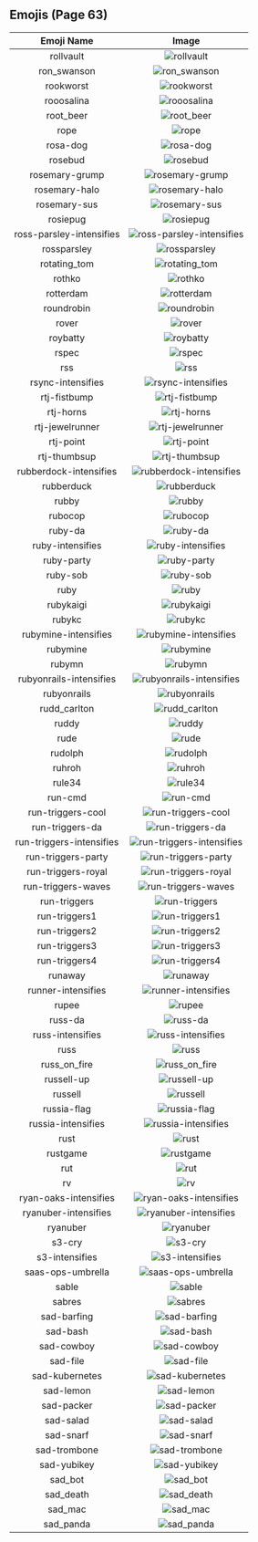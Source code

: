 
  ## Emojis (Page 63)
  |Emoji Name|Image|
  | :-: | :-: |
  |rollvault| ![rollvault](/emojis/hashicorp/rollvault.gif)|
  |ron_swanson| ![ron_swanson](/emojis/hashicorp/ron_swanson.png)|
  |rookworst| ![rookworst](/emojis/hashicorp/rookworst.png)|
  |rooosalina| ![rooosalina](/emojis/hashicorp/rooosalina.png)|
  |root_beer| ![root_beer](/emojis/hashicorp/root_beer.png)|
  |rope| ![rope](/emojis/hashicorp/rope.png)|
  |rosa-dog| ![rosa-dog](/emojis/hashicorp/rosa-dog.png)|
  |rosebud| ![rosebud](/emojis/hashicorp/rosebud.png)|
  |rosemary-grump| ![rosemary-grump](/emojis/hashicorp/rosemary-grump.png)|
  |rosemary-halo| ![rosemary-halo](/emojis/hashicorp/rosemary-halo.png)|
  |rosemary-sus| ![rosemary-sus](/emojis/hashicorp/rosemary-sus.png)|
  |rosiepug| ![rosiepug](/emojis/hashicorp/rosiepug.png)|
  |ross-parsley-intensifies| ![ross-parsley-intensifies](/emojis/hashicorp/ross-parsley-intensifies.gif)|
  |rossparsley| ![rossparsley](/emojis/hashicorp/rossparsley.png)|
  |rotating_tom| ![rotating_tom](/emojis/hashicorp/rotating_tom.gif)|
  |rothko| ![rothko](/emojis/hashicorp/rothko.jpg)|
  |rotterdam| ![rotterdam](/emojis/hashicorp/rotterdam.png)|
  |roundrobin| ![roundrobin](/emojis/hashicorp/roundrobin.png)|
  |rover| ![rover](/emojis/hashicorp/rover.png)|
  |roybatty| ![roybatty](/emojis/hashicorp/roybatty.png)|
  |rspec| ![rspec](/emojis/hashicorp/rspec.png)|
  |rss| ![rss](/emojis/hashicorp/rss.png)|
  |rsync-intensifies| ![rsync-intensifies](/emojis/hashicorp/rsync-intensifies.gif)|
  |rtj-fistbump| ![rtj-fistbump](/emojis/hashicorp/rtj-fistbump.png)|
  |rtj-horns| ![rtj-horns](/emojis/hashicorp/rtj-horns.png)|
  |rtj-jewelrunner| ![rtj-jewelrunner](/emojis/hashicorp/rtj-jewelrunner.png)|
  |rtj-point| ![rtj-point](/emojis/hashicorp/rtj-point.png)|
  |rtj-thumbsup| ![rtj-thumbsup](/emojis/hashicorp/rtj-thumbsup.png)|
  |rubberdock-intensifies| ![rubberdock-intensifies](/emojis/hashicorp/rubberdock-intensifies.gif)|
  |rubberduck| ![rubberduck](/emojis/hashicorp/rubberduck.png)|
  |rubby| ![rubby](/emojis/hashicorp/rubby.png)|
  |rubocop| ![rubocop](/emojis/hashicorp/rubocop.png)|
  |ruby-da| ![ruby-da](/emojis/hashicorp/ruby-da.png)|
  |ruby-intensifies| ![ruby-intensifies](/emojis/hashicorp/ruby-intensifies.gif)|
  |ruby-party| ![ruby-party](/emojis/hashicorp/ruby-party.gif)|
  |ruby-sob| ![ruby-sob](/emojis/hashicorp/ruby-sob.png)|
  |ruby| ![ruby](/emojis/hashicorp/ruby.png)|
  |rubykaigi| ![rubykaigi](/emojis/hashicorp/rubykaigi.png)|
  |rubykc| ![rubykc](/emojis/hashicorp/rubykc.png)|
  |rubymine-intensifies| ![rubymine-intensifies](/emojis/hashicorp/rubymine-intensifies.gif)|
  |rubymine| ![rubymine](/emojis/hashicorp/rubymine.png)|
  |rubymn| ![rubymn](/emojis/hashicorp/rubymn.jpg)|
  |rubyonrails-intensifies| ![rubyonrails-intensifies](/emojis/hashicorp/rubyonrails-intensifies.gif)|
  |rubyonrails| ![rubyonrails](/emojis/hashicorp/rubyonrails.png)|
  |rudd_carlton| ![rudd_carlton](/emojis/hashicorp/rudd_carlton.gif)|
  |ruddy| ![ruddy](/emojis/hashicorp/ruddy.jpg)|
  |rude| ![rude](/emojis/hashicorp/rude.png)|
  |rudolph| ![rudolph](/emojis/hashicorp/rudolph.png)|
  |ruhroh| ![ruhroh](/emojis/hashicorp/ruhroh.png)|
  |rule34| ![rule34](/emojis/hashicorp/rule34.png)|
  |run-cmd| ![run-cmd](/emojis/hashicorp/run-cmd.png)|
  |run-triggers-cool| ![run-triggers-cool](/emojis/hashicorp/run-triggers-cool.png)|
  |run-triggers-da| ![run-triggers-da](/emojis/hashicorp/run-triggers-da.png)|
  |run-triggers-intensifies| ![run-triggers-intensifies](/emojis/hashicorp/run-triggers-intensifies.gif)|
  |run-triggers-party| ![run-triggers-party](/emojis/hashicorp/run-triggers-party.gif)|
  |run-triggers-royal| ![run-triggers-royal](/emojis/hashicorp/run-triggers-royal.png)|
  |run-triggers-waves| ![run-triggers-waves](/emojis/hashicorp/run-triggers-waves.gif)|
  |run-triggers| ![run-triggers](/emojis/hashicorp/run-triggers.png)|
  |run-triggers1| ![run-triggers1](/emojis/hashicorp/run-triggers1.png)|
  |run-triggers2| ![run-triggers2](/emojis/hashicorp/run-triggers2.png)|
  |run-triggers3| ![run-triggers3](/emojis/hashicorp/run-triggers3.png)|
  |run-triggers4| ![run-triggers4](/emojis/hashicorp/run-triggers4.png)|
  |runaway| ![runaway](/emojis/hashicorp/runaway.gif)|
  |runner-intensifies| ![runner-intensifies](/emojis/hashicorp/runner-intensifies.gif)|
  |rupee| ![rupee](/emojis/hashicorp/rupee.gif)|
  |russ-da| ![russ-da](/emojis/hashicorp/russ-da.png)|
  |russ-intensifies| ![russ-intensifies](/emojis/hashicorp/russ-intensifies.gif)|
  |russ| ![russ](/emojis/hashicorp/russ.jpg)|
  |russ_on_fire| ![russ_on_fire](/emojis/hashicorp/russ_on_fire.gif)|
  |russell-up| ![russell-up](/emojis/hashicorp/russell-up.png)|
  |russell| ![russell](/emojis/hashicorp/russell.png)|
  |russia-flag| ![russia-flag](/emojis/hashicorp/russia-flag.png)|
  |russia-intensifies| ![russia-intensifies](/emojis/hashicorp/russia-intensifies.gif)|
  |rust| ![rust](/emojis/hashicorp/rust.png)|
  |rustgame| ![rustgame](/emojis/hashicorp/rustgame.jpg)|
  |rut| ![rut](/emojis/hashicorp/rut.jpg)|
  |rv| ![rv](/emojis/hashicorp/rv.jpg)|
  |ryan-oaks-intensifies| ![ryan-oaks-intensifies](/emojis/hashicorp/ryan-oaks-intensifies.gif)|
  |ryanuber-intensifies| ![ryanuber-intensifies](/emojis/hashicorp/ryanuber-intensifies.gif)|
  |ryanuber| ![ryanuber](/emojis/hashicorp/ryanuber.jpg)|
  |s3-cry| ![s3-cry](/emojis/hashicorp/s3-cry.gif)|
  |s3-intensifies| ![s3-intensifies](/emojis/hashicorp/s3-intensifies.gif)|
  |saas-ops-umbrella| ![saas-ops-umbrella](/emojis/hashicorp/saas-ops-umbrella.gif)|
  |sable| ![sable](/emojis/hashicorp/sable.png)|
  |sabres| ![sabres](/emojis/hashicorp/sabres.png)|
  |sad-barfing| ![sad-barfing](/emojis/hashicorp/sad-barfing.png)|
  |sad-bash| ![sad-bash](/emojis/hashicorp/sad-bash.png)|
  |sad-cowboy| ![sad-cowboy](/emojis/hashicorp/sad-cowboy.png)|
  |sad-file| ![sad-file](/emojis/hashicorp/sad-file.png)|
  |sad-kubernetes| ![sad-kubernetes](/emojis/hashicorp/sad-kubernetes.png)|
  |sad-lemon| ![sad-lemon](/emojis/hashicorp/sad-lemon.png)|
  |sad-packer| ![sad-packer](/emojis/hashicorp/sad-packer.png)|
  |sad-salad| ![sad-salad](/emojis/hashicorp/sad-salad.png)|
  |sad-snarf| ![sad-snarf](/emojis/hashicorp/sad-snarf.png)|
  |sad-trombone| ![sad-trombone](/emojis/hashicorp/sad-trombone.png)|
  |sad-yubikey| ![sad-yubikey](/emojis/hashicorp/sad-yubikey.png)|
  |sad_bot| ![sad_bot](/emojis/hashicorp/sad_bot.png)|
  |sad_death| ![sad_death](/emojis/hashicorp/sad_death.png)|
  |sad_mac| ![sad_mac](/emojis/hashicorp/sad_mac.png)|
  |sad_panda| ![sad_panda](/emojis/hashicorp/sad_panda.png)|
  